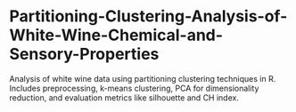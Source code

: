 # Partitioning-Clustering-Analysis-of-White-Wine-Chemical-and-Sensory-Properties
Analysis of white wine data using partitioning clustering techniques in R. Includes preprocessing, k-means clustering, PCA for dimensionality reduction, and evaluation metrics like silhouette and CH index.
